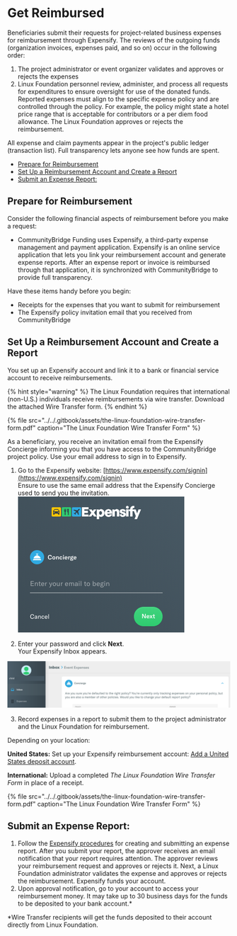 # Get Reimbursed

Beneficiaries submit their requests for project-related business expenses for reimbursement through Expensify. The reviews of the outgoing funds \(organization invoices, expenses paid, and so on\) occur in the following order:

1. The project administrator or event organizer validates and approves or rejects the expenses
2. Linux Foundation personnel review, administer, and process all requests for expenditures to ensure oversight for use of the donated funds. Reported expenses must align to the specific expense policy and are controlled through the policy. For example, the policy might state a hotel price range that is acceptable for contributors or a per diem food allowance. The Linux Foundation approves or rejects the reimbursement.

All expense and claim payments appear in the project's public ledger \(transaction list\). Full transparency lets anyone see how funds are spent.

* [Prepare for Reimbursement](get-reimbursed.md#GetReimbursed-PrepareforReimbursement)
* [Set Up a Reimbursement Account and Create a Report](get-reimbursed.md#GetReimbursed-SetUpaReimbursementAccountandCreateaReport)
* [Submit an Expense Report:](get-reimbursed.md#GetReimbursed-SubmitanExpenseReport:)

## Prepare for Reimbursement <a id="GetReimbursed-PrepareforReimbursement"></a>

Consider the following financial aspects of reimbursement before you make a request:

* CommunityBridge Funding uses Expensify, a third-party expense management and payment application. Expensify is an online service application that lets you link your reimbursement account and generate expense reports. After an expense report or invoice is reimbursed through that application, it is synchronized with CommunityBridge to provide full transparency.

Have these items handy before you begin:

* Receipts for the expenses that you want to submit for reimbursement
* The Expensify policy invitation email that you received from CommunityBridge

## Set Up a Reimbursement Account and Create a Report <a id="GetReimbursed-SetUpaReimbursementAccountandCreateaReport"></a>

You set up an Expensify account and link it to a bank or financial service account to receive reimbursements.

{% hint style="warning" %}
The Linux Foundation requires that international \(non-U.S.\) individuals receive reimbursements via wire transfer. Download the attached Wire Transfer form.
{% endhint %}

{% file src="../../.gitbook/assets/the-linux-foundation-wire-transfer-form.pdf" caption="The Linux Foundation Wire Transfer Form" %}

As a beneficiary, you receive an invitation email from the Expensify Concierge informing you that you have access to the CommunityBridge project policy. Use your email address to sign in to Expensify.

1. Go to the Expensify website: [https://www.expensify.com/signin](https://www.expensify.com/signin)  
Ensure to use the same email address that the Expensify Concierge used to send you the invitation.  
![](../../.gitbook/assets/19595277.png)

2. Enter your password and click **Next**.  
Your Expensify Inbox appears.

![Expensify Inbox](../../.gitbook/assets/19595276.png)

3. Record expenses in a report to submit them to the project administrator and the Linux Foundation for reimbursement.

Depending on your location:

**United States:** Set up your Expensify reimbursement account: [Add a United States deposit account](https://docs.expensify.com/en/articles/2931-add-a-deposit-account-united-states).

**International:** Upload a completed _The Linux Foundation Wire Transfer Form_ in place of a receipt.

{% file src="../../.gitbook/assets/the-linux-foundation-wire-transfer-form.pdf" caption="The Linux Foundation Wire Transfer Form" %}

## Submit an Expense Report: <a id="GetReimbursed-SubmitanExpenseReport:"></a>

1. Follow the [Expensify procedures](https://docs.expensify.com/en/articles/2921-report-actions-create-submit-and-close) for creating and submitting an expense report. After you submit your report, the approver receives an email notification that your report requires attention. The approver reviews your reimbursement request and approves or rejects it. Next, a Linux Foundation administrator validates the expense and approves or rejects the reimbursement. Expensify funds your account.
2.  Upon approval notification, go to your account to access your reimbursement money. It may take up to 30 business days for the funds to be deposited to your bank account.\*

\*Wire Transfer recipients will get the funds deposited to their account directly from Linux Foundation.

